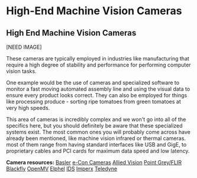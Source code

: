 # High-End Machine Vision Cameras

## High End Machine Vision Cameras

\[NEED IMAGE]

These cameras are typically employed in industries like manufacturing that require a high degree of stability and performance for performing computer vision tasks.

One example would be the use of cameras and specialized software to monitor a fast moving automated assembly line and using the visual data to ensure every product looks correct. They can also be employed for things like processing produce - sorting ripe tomatoes from green tomatoes at very high speeds.

This area of cameras is incredibly complex and we won't go into all of the specifics here, but you should definitely be aware that these specialized systems exist. The most common ones you will probably come across have already been mentioned, like machine vision infrared or thermal cameras. most of them range from having standard interfaces like USB and GigE, to proprietary cables and PCI cards for maximum data speed and low latency.

**Camera resources:** [Basler](https://www.baslerweb.com/en/products/cameras/area-scan-cameras/ace/) [e-Con Cameras](https://www.e-consystems.com) [Allied Vision](https://www.alliedvision.com/en/digital-industrial-camera-solutions.html) [Point Grey/FLIR Blackfly](https://www.flir.com/products/blackfly-s-usb3/) [OpenMV](https://openmv.io) [Elphel](https://www3.elphel.com/model\_353\_cameras) [IDS](https://en.ids-imaging.com/store/products/cameras/ids-interface/usb-2.0-usb-3.0/ids-family/le.html) [Imperx](https://www.imperx.com) [Teledyne](https://www.teledynedalsa.com/en/products/imaging/cameras/genie-nano-1gige/)
